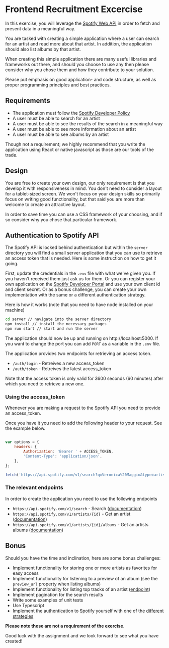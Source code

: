 # Frontend Recruitment Excercise
In this exercise, you will leverage the [Spotify Web API](https://developer.spotify.com/documentation/web-api/) in order to fetch and present data in a meaningful way.

You are tasked with creating a simple application where a user can search for an artist and read more about that artist. In addition, the application should also list albums by that artist.

When creating this simple application there are many useful libraries and frameworks out there, and should you choose to use any then please consider why you chose them and how they contribute to your solution.

Please put emphasis on good application- and code structure, as well as proper programming principles and best practices.

## Requirements
- The application must follow the [Spotify Developer Policy](https://developer.spotify.com/policy/)
- A user must be able to search for an artist
- A user must be able to see the results of the search in a meaningful way
- A user must be able to see more information about an artist
- A user must be able to see albums by an artist

Though not a requirement; we highly recommend that you write the application using React or native javascript as those are our tools of the trade.

## Design
You are free to create your own design, our only requirement is that you develop it with responsiveness in mind. You don't need to consider a layout for a tablet-sized screen. We won't focus on your design skills so primarily focus on writing good functionality, but that said you are more than welcome to create an attractive layout.

In order to save time you can use a CSS framework of your choosing, and if so consider why you chose that particular framework.

## Authentication to Spotify API
The Spotify API is locked behind authentication but within the `server` directory you will find a small server application that you can use to retrieve an access token that is needed.
Here is some instruction on how to get it going.

First, update the credentials in the `.env` file with what we've given you. If you haven't received them just ask us for them. Or you can register your own application on the [Spotify Developer Portal](https://developer.spotify.com) and use your own client id and client secret. Or as a bonus challenge, you can create your own implementation with the same or a different authentication strategy.


Here is how it works (note that you need to have node installed on your machine)
```.bash
cd server // navigate into the server directory
npm install // install the necessary packages
npm run start // start and run the server
```

The application should now be up and running on http://localhost:5000. If you want to change the port you can add `PORT` as a variable in the `.env` file.

The application provides two endpoints for retrieving an access token.
- `/auth/login` - Retreives a new access_token  
- `/auth/token` - Retreives the latest access_token

Note that the access token is only valid for 3600 seconds (60 minutes) after which you need to retrieve a new one.

### Using the access_token
Whenever you are making a request to the Spotify API you need to provide an access_token.

Once you have it you need to add the following header to your request. See the example below.

```.js

var options = {
    headers: {
        Authorization: 'Bearer ' + ACCESS_TOKEN,
        'Content-Type': 'application/json',
    },
};

fetch('https://api.spotify.com/v1/search?q=Veronica%20Maggio&type=artist', options)
```

### The relevant endpoints
In order to create the application you need to use the following endpoints
- `https://api.spotify.com/v1/search` - Search ([documentation](https://developer.spotify.com/documentation/web-api/reference/#category-search))
- `https://api.spotify.com/v1/artists/{id}` - Get an artist ([documentation](https://developer.spotify.com/documentation/web-api/reference/#endpoint-get-an-artist))
- `https://api.spotify.com/v1/artists/{id}/albums` - Get an artists albums ([documentation](https://developer.spotify.com/documentation/web-api/reference/#endpoint-get-an-artists-albums))

## Bonus
Should you have the time and inclination, here are some bonus challenges:

- Implement functionality for storing one or more artists as favorites for easy access
- Implement functionality for listening to a preview of an album (see the `preview_url` property when listing albums)
- Implement functionality for listing top tracks of an artist ([endpoint](https://developer.spotify.com/documentation/web-api/reference/#endpoint-get-an-artists-top-tracks))
- Implement pagination for the search results
- Write some examples of unit tests
- Use Typescript
- Implement the authentication to Spotify yourself with one of the [different strategies](https://developer.spotify.com/documentation/general/guides/authorization-guide/#authorization-flows)

**Please note these are not a requirement of the exercise.**

Good luck with the assignment and we look forward to see what you have created!